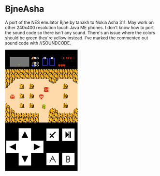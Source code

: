 # BjneAsha
A port of the NES emulator Bjne by tanakh to Nokia Asha 311.
May work on other 240x400 resolution touch Java ME phones.
I don't know how to port the sound code so there isn't any sound.
There's an issue where the colors should be green they're yellow instead.
I've marked the commented out sound code with //SOUNDCODE.

![Screenshot](screenshot.png)
